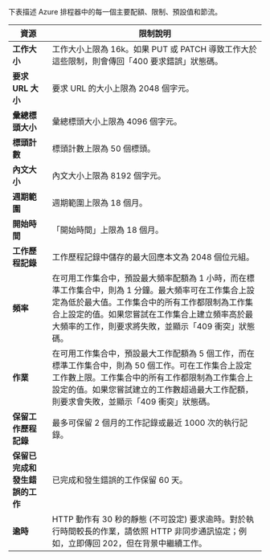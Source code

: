 下表描述 Azure 排程器中的每一個主要配額、限制、預設值和節流。

|資源|限制說明|
|---|---|
|**工作大小**|工作大小上限為 16k。如果 PUT 或 PATCH 導致工作大於這些限制，則會傳回「400 要求錯誤」狀態碼。|
|**要求 URL 大小**|要求 URL 的大小上限為 2048 個字元。|
|**彙總標頭大小**|彙總標頭大小上限為 4096 個字元。|
|**標頭計數**|標頭計數上限為 50 個標頭。|
|**內文大小**|內文大小上限為 8192 個字元。|
|**週期範圍**|週期範圍上限為 18 個月。|
|**開始時間**|「開始時間」上限為 18 個月。|
|**工作歷程記錄**|工作歷程記錄中儲存的最大回應本文為 2048 個位元組。|
|**頻率**|在可用工作集合中，預設最大頻率配額為 1 小時，而在標準工作集合中，則為 1 分鐘。最大頻率可在工作集合上設定為低於最大值。工作集合中的所有工作都限制為工作集合上設定的值。如果您嘗試在工作集合上建立頻率高於最大頻率的工作，則要求將失敗，並顯示「409 衝突」狀態碼。|
|**作業**|在可用工作集合中，預設最大工作配額為 5 個工作，而在標準工作集合中，則為 50 個工作。可在工作集合上設定工作數上限。工作集合中的所有工作都限制為工作集合上設定的值。如果您嘗試建立的工作數超過最大工作配額，則要求會失敗，並顯示「409 衝突」狀態碼。|
|**保留工作歷程記錄**|最多可保留 2 個月的工作記錄或最近 1000 次的執行記錄。|
|**保留已完成和發生錯誤的工作**|已完成和發生錯誤的工作保留 60 天。|
|**逾時**|HTTP 動作有 30 秒的靜態 (不可設定) 要求逾時。對於執行時間較長的作業，請依照 HTTP 非同步通訊協定；例如，立即傳回 202，但在背景中繼續工作。|

<!---HONumber=Oct15_HO3-->